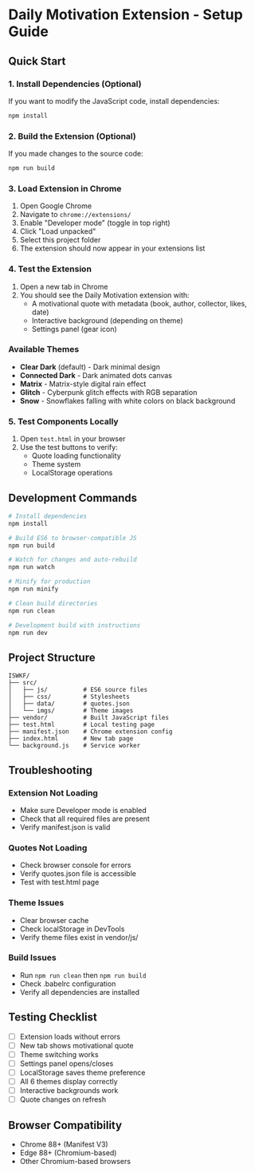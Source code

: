# Daily Motivation Extension - Setup Guide

## Quick Start

### 1. Install Dependencies (Optional)
If you want to modify the JavaScript code, install dependencies:
```bash
npm install
```

### 2. Build the Extension (Optional)
If you made changes to the source code:
```bash
npm run build
```

### 3. Load Extension in Chrome

1. Open Google Chrome
2. Navigate to `chrome://extensions/`
3. Enable "Developer mode" (toggle in top right)
4. Click "Load unpacked"
5. Select this project folder
6. The extension should now appear in your extensions list

### 4. Test the Extension

1. Open a new tab in Chrome
2. You should see the Daily Motivation extension with:
   - A motivational quote with metadata (book, author, collector, likes, date)
   - Interactive background (depending on theme)
   - Settings panel (gear icon)

### Available Themes
- **Clear Dark** (default) - Dark minimal design
- **Connected Dark** - Dark animated dots canvas
- **Matrix** - Matrix-style digital rain effect
- **Glitch** - Cyberpunk glitch effects with RGB separation
- **Snow** - Snowflakes falling with white colors on black background

### 5. Test Components Locally

1. Open `test.html` in your browser
2. Use the test buttons to verify:
   - Quote loading functionality
   - Theme system
   - LocalStorage operations

## Development Commands

```bash
# Install dependencies
npm install

# Build ES6 to browser-compatible JS
npm run build

# Watch for changes and auto-rebuild
npm run watch

# Minify for production
npm run minify

# Clean build directories
npm run clean

# Development build with instructions
npm run dev
```

## Project Structure

```
ISWKF/
├── src/
│   ├── js/          # ES6 source files
│   ├── css/         # Stylesheets
│   ├── data/        # quotes.json
│   └── imgs/        # Theme images
├── vendor/          # Built JavaScript files
├── test.html        # Local testing page
├── manifest.json    # Chrome extension config
├── index.html       # New tab page
└── background.js    # Service worker
```

## Troubleshooting

### Extension Not Loading
- Make sure Developer mode is enabled
- Check that all required files are present
- Verify manifest.json is valid

### Quotes Not Loading
- Check browser console for errors
- Verify quotes.json file is accessible
- Test with test.html page

### Theme Issues
- Clear browser cache
- Check localStorage in DevTools
- Verify theme files exist in vendor/js/

### Build Issues
- Run `npm run clean` then `npm run build`
- Check .babelrc configuration
- Verify all dependencies are installed

## Testing Checklist

- [ ] Extension loads without errors
- [ ] New tab shows motivational quote
- [ ] Theme switching works
- [ ] Settings panel opens/closes
- [ ] LocalStorage saves theme preference
- [ ] All 6 themes display correctly
- [ ] Interactive backgrounds work
- [ ] Quote changes on refresh

## Browser Compatibility

- Chrome 88+ (Manifest V3)
- Edge 88+ (Chromium-based)
- Other Chromium-based browsers 